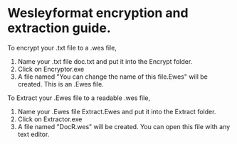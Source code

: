 # Wesleyformat encryption and extraction guide.
To encrypt your .txt file to a .wes file, 
1. Name your .txt file doc.txt and put it into the Encrypt folder.
2. Click on Encryptor.exe
3. A file named "You can change the name of this file.Ewes" will be created. This is an .Ewes file.

To Extract your .Ewes file to a readable .wes file,
1. Name your .Ewes file Extract.Ewes and put it into the Extract folder.
2. Click on Extractor.exe
3. A file named "DocR.wes" will be created. You can open this file with any text editor.